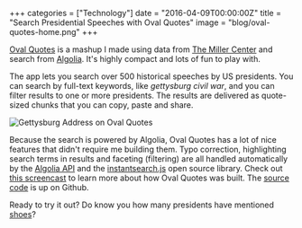 +++
categories = ["Technology"]
date = "2016-04-09T00:00:00Z"
title = "Search Presidential Speeches with Oval Quotes"
image = "blog/oval-quotes-home.png"
+++

[Oval Quotes](http://oval-quotes.dzello.com) is a mashup I made using data from [The Miller Center](http://millercenter.org) and search from [Algolia](https://algolia.com/). It's highly compact and lots of fun to play with.

The app lets you search over 500 historical speeches by US presidents. You can search by full-text keywords, like *gettysburg civil war*, and you can filter results to one or more presidents. The results are delivered as quote-sized chunks that you can copy, paste and share.

![Gettysburg Address on Oval Quotes](/images/oval-quotes-lincoln.png)

Because the search is powered by Algolia, Oval Quotes has a lot of nice features that didn't require me building them. Typo correction, highlighting search terms in results and faceting (filtering) are all handled automatically by the [Algolia API](https://www.algolia.com/doc) and the [instantsearch.js](https://community.algolia.com/instantsearch.js/) open source library. Check out [this screencast](https://www.youtube.com/watch?v=xZTNzNjwl3w) to learn more about how Oval Quotes was built. The [source code](https://github.com/dzello/oval-quotes) is up on Github.

Ready to try it out? Do know you how many presidents have mentioned [shoes](http://dzello.github.io/oval-quotes?q=shoes&hPP=25&idx=paragraphs&p=0&is_v=1)?
